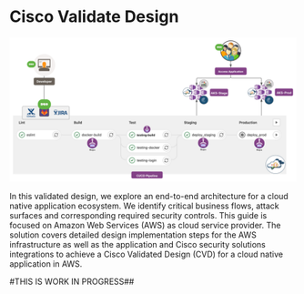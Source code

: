 # Cisco Validate Design  
![alt text](https://github.com/cisco-security/Cisco-Validated-Designs/blob/master/safe-cloud-caas-azure/images/SecureCICD.svg)  

In this validated design, we explore an end-to-end architecture for a cloud native application ecosystem. We identify critical business flows, attack surfaces and corresponding required security controls. This guide is focused on Amazon Web Services (AWS) as cloud service provider. The solution covers detailed design implementation steps for the AWS infrastructure as well as the application and Cisco security solutions integrations to achieve a Cisco Validated Design (CVD) for a cloud native application in AWS.  

#THIS IS WORK IN PROGRESS##
